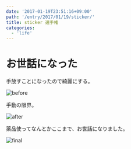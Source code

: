 ```yaml
---
date: '2017-01-19T23:51:16+09:00'
path: '/entry/2017/01/19/sticker/'
title: sticker 選手権
categories:
  - 'life'
---
```

# お世話になった

手放すことになったので綺麗にする。

![before](/photo/IMG_1099.JPG)

手動の限界。

![after](/photo/IMG_1101.JPG)

薬品使ってなんとかここまで、お世話になりました。

![final](/photo/IMG_1102.JPG)
